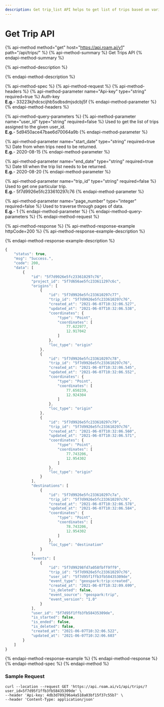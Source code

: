 ```yaml
---
description: Get trip_list API helps to get list of trips based on various parameters.
---
```


# Get Trip API

{% api-method method="get" host="https://api.roam.ai/v1" path="/api/trips/" %}
{% api-method-summary %}
 Get Trips API
{% endapi-method-summary %}

{% api-method-description %}

{% endapi-method-description %}

{% api-method-spec %}
{% api-method-request %}
{% api-method-headers %}
{% api-method-parameter name="Api-key" type="string" required=true %}
Auth-key  
**E.g.**- 33223kjhdcscijhb5sdbsdmjsdcbj5f
{% endapi-method-parameter %}
{% endapi-method-headers %}

{% api-method-query-parameters %}
{% api-method-parameter name="user\_id" type="string" required=false %}
Used to get the list of trips assigned to the given user\_id.  
**E.g.**- 5d9450ace47bae6d70064a9b
{% endapi-method-parameter %}

{% api-method-parameter name="start\_date" type="string" required=true %}
Date from when trips need to be returned.  
**E.g.**- 2020-08-15
{% endapi-method-parameter %}

{% api-method-parameter name="end\_date" type="string" required=true %}
Date till when the trip list needs to be returned.  
**E.g.**- 2020-08-20
{% endapi-method-parameter %}

{% api-method-parameter name="trip\_id" type="string" required=false %}
Used to get one particular trip.  
**E.g.**- 5f7d9926e5fc233610297c76
{% endapi-method-parameter %}

{% api-method-parameter name="page\_number" type="integer" required=false %}
Used to traverse through pages of data.  
**E.g.**- 1
{% endapi-method-parameter %}
{% endapi-method-query-parameters %}
{% endapi-method-request %}

{% api-method-response %}
{% api-method-response-example httpCode=200 %}
{% api-method-response-example-description %}

{% endapi-method-response-example-description %}

```javascript
{
    "status": true,
    "msg": "Success.",
    "code": 200,
    "data": [
        {
            "id": "5f7d9926e5fc233610297c76",
            "project_id": "5f7d656ae5fc233611297c6c",
            "origins": [
                {
                    "id": "5f7d9926e5fc233610297c77",
                    "trip_id": "5f7d9926e5fc233610297c76",
                    "created_at": "2021-06-07T10:32:06.527",
                    "updated_at": "2021-06-07T10:32:06.538",
                    "coordinates": {
                        "type": "Point",
                        "coordinates": [
                            77.622977,
                            12.917042
                        ]
                    },
                    "loc_type": "origin"
                },
                {
                    "id": "5f7d9926e5fc233610297c78",
                    "trip_id": "5f7d9926e5fc233610297c76",
                    "created_at": "2021-06-07T10:32:06.545",
                    "updated_at": "2021-06-07T10:32:06.552",
                    "coordinates": {
                        "type": "Point",
                        "coordinates": [
                            77.650239,
                            12.924304
                        ]
                    },
                    "loc_type": "origin"
                },
                {
                    "id": "5f7d9926e5fc233610297c79",
                    "trip_id": "5f7d9926e5fc233610297c76",
                    "created_at": "2021-06-07T10:32:06.560",
                    "updated_at": "2021-06-07T10:32:06.571",
                    "coordinates": {
                        "type": "Point",
                        "coordinates": [
                            77.743206,
                            12.954302
                        ]
                    },
                    "loc_type": "origin"
                }
            ],
            "destinations": [
                {
                    "id": "5f7d9926e5fc233610297c7a",
                    "trip_id": "5f7d9926e5fc233610297c76",
                    "created_at": "2021-06-07T10:32:06.578",
                    "updated_at": "2021-06-07T10:32:06.584",
                    "coordinates": {
                        "type": "Point",
                        "coordinates": [
                            78.743206,
                            12.954302
                        ]
                    },
                    "loc_type": "destination"
                }
            ],
            "events": [
                {
                    "id": "5f7d99298fd7a058fbff9ff9",
                    "trip_id": "5f7d9926e5fc233610297c76",
                    "user_id": "5f7d95f1ffb3fb58435309de",
                    "event_type": "geospark:trip:created",
                    "created_at": "2021-06-07T10:32:09.699",
                    "is_deleted": false,
                    "event_source": "geospark:trip",
                    "event_version": "1.0"
                }
            ],
            "user_id": "5f7d95f1ffb3fb58435309de",
            "is_started": false,
            "is_ended": false,
            "is_deleted": false,
            "created_at": "2021-06-07T10:32:06.522",
            "updated_at": "2021-06-07T10:32:06.603"
        }
    ]
}
```
{% endapi-method-response-example %}
{% endapi-method-response %}
{% endapi-method-spec %}
{% endapi-method %}

### Sample Request

```text
curl --location --request GET 'https://api.roam.ai/v1/api/trips/?user_id=5f7d95f1ffb3fb58435309de' \
--header 'Api-key: 4db3d709296a4a518a03bf15f37c55b7' \
--header 'Content-Type: application/json'
```

